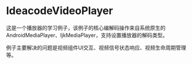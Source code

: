 # IdeacodeVideoPlayer

这是一个播放器的学习例子，该例子的核心编解码操作来自系统原生的AndroidMediaPlayer、IjkMediaPlayer，支持设置播放器的解码类型。

例子主要解决的问题是视频组件UI交互、视频信号状态响应、视频生命周期管理等。
